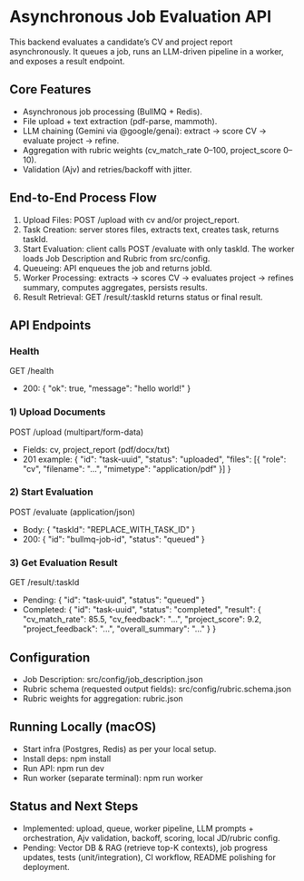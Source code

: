 # Asynchronous Job Evaluation API
This backend evaluates a candidate’s CV and project report asynchronously. It queues a job, runs an LLM-driven pipeline in a worker, and exposes a result endpoint.

## Core Features
- Asynchronous job processing (BullMQ + Redis).
- File upload + text extraction (pdf-parse, mammoth).
- LLM chaining (Gemini via @google/genai): extract → score CV → evaluate project → refine.
- Aggregation with rubric weights (cv_match_rate 0–100, project_score 0–10).
- Validation (Ajv) and retries/backoff with jitter.

## End-to-End Process Flow
1. Upload Files: POST /upload with cv and/or project_report.
2. Task Creation: server stores files, extracts text, creates task, returns taskId.
3. Start Evaluation: client calls POST /evaluate with only taskId. The worker loads Job Description and Rubric from src/config.
4. Queueing: API enqueues the job and returns jobId.
5. Worker Processing: extracts → scores CV → evaluates project → refines summary, computes aggregates, persists results.
6. Result Retrieval: GET /result/:taskId returns status or final result.

## API Endpoints
### Health
GET /health
- 200: { "ok": true, "message": "hello world!" }

### 1) Upload Documents
POST /upload (multipart/form-data)
- Fields: cv, project_report (pdf/docx/txt)
- 201 example:
{
  "id": "task-uuid",
  "status": "uploaded",
  "files": [{ "role": "cv", "filename": "...", "mimetype": "application/pdf" }]
}

### 2) Start Evaluation
POST /evaluate (application/json)
- Body:
{
  "taskId": "REPLACE_WITH_TASK_ID"
}
- 200:
{ "id": "bullmq-job-id", "status": "queued" }

### 3) Get Evaluation Result
GET /result/:taskId
- Pending:
{ "id": "task-uuid", "status": "queued" }
- Completed:
{
  "id": "task-uuid",
  "status": "completed",
  "result": {
    "cv_match_rate": 85.5,
    "cv_feedback": "...",
    "project_score": 9.2,
    "project_feedback": "...",
    "overall_summary": "..."
  }
}

## Configuration
- Job Description: src/config/job_description.json
- Rubric schema (requested output fields): src/config/rubric.schema.json
- Rubric weights for aggregation: rubric.json

## Running Locally (macOS)
- Start infra (Postgres, Redis) as per your local setup.
- Install deps: npm install
- Run API: npm run dev
- Run worker (separate terminal): npm run worker

## Status and Next Steps
- Implemented: upload, queue, worker pipeline, LLM prompts + orchestration, Ajv validation, backoff, scoring, local JD/rubric config.
- Pending: Vector DB & RAG (retrieve top-K contexts), job progress updates, tests (unit/integration), CI workflow, README polishing for deployment.